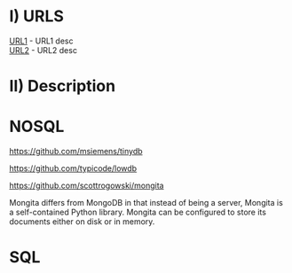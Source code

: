 # I) URLS
[URL1](https://usrl1.com/) - URL1 desc\
[URL2](https://usrl2.com/) - URL2 desc


# II) Description
# NOSQL
https://github.com/msiemens/tinydb

https://github.com/typicode/lowdb

https://github.com/scottrogowski/mongita

Mongita differs from MongoDB in that instead of being a server, Mongita is a self-contained Python library. Mongita can be configured to store its documents either on disk or in memory.

# SQL

